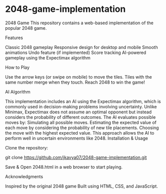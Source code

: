 # 2048-game-implementation
2048 Game
This repository contains a web-based implementation of the popular 2048 game.

Features

Classic 2048 gameplay
Responsive design for desktop and mobile
Smooth animations
Undo feature (if implemented)
Score tracking
AI-powered gameplay using the Expectimax algorithm

How to Play

Use the arrow keys (or swipe on mobile) to move the tiles.
Tiles with the same number merge when they touch.
Reach 2048 to win the game!

AI Algorithm

This implementation includes an AI using the Expectimax algorithm, which is commonly used in decision-making problems involving uncertainty. Unlike Minimax, Expectimax does not assume an optimal opponent but instead considers the probability of different outcomes. The AI evaluates possible moves by:
Simulating all possible moves.
Estimating the expected value of each move by considering the probability of new tile placements.
Choosing the move with the highest expected value.
This approach allows the AI to perform well in uncertain environments like 2048.
Installation & Usage

Clone the repository:

git clone https://github.com/jkavya07/2048-game-implementation.git

Save & Open 2048.html in a web browser to start playing.

Acknowledgments

Inspired by the original 2048 game
Built using HTML, CSS, and JavaScript.
